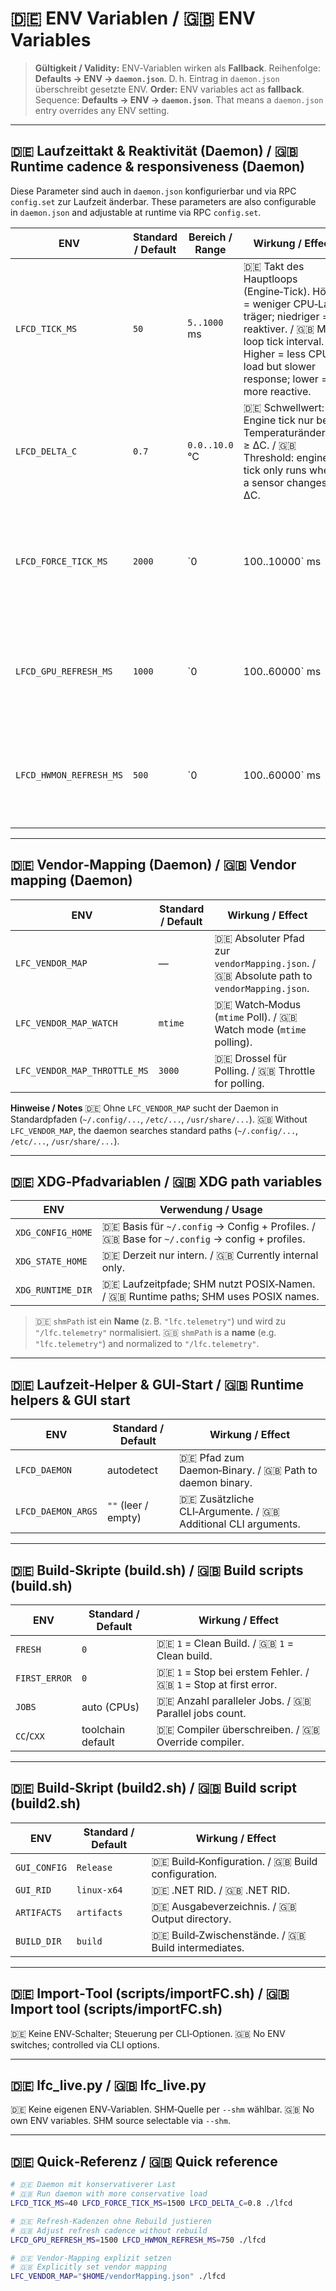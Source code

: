 # 🇩🇪 ENV Variablen / 🇬🇧 ENV Variables

> **Gültigkeit / Validity:** ENV‑Variablen wirken als **Fallback**. Reihenfolge: **Defaults → ENV → `daemon.json`**. D. h. Eintrag in `daemon.json` überschreibt gesetzte ENV.
> **Order:** ENV variables act as **fallback**. Sequence: **Defaults → ENV → `daemon.json`**. That means a `daemon.json` entry overrides any ENV setting.

---

## 🇩🇪 Laufzeittakt & Reaktivität (Daemon) / 🇬🇧 Runtime cadence & responsiveness (Daemon)

Diese Parameter sind auch in `daemon.json` konfigurierbar und via RPC `config.set` zur Laufzeit änderbar.
These parameters are also configurable in `daemon.json` and adjustable at runtime via RPC `config.set`.

| ENV                     | Standard / Default | Bereich / Range | Wirkung / Effect                                                                                                                                                                                      |                                                                                                                               |
| ----------------------- | ------------------ | --------------- | ----------------------------------------------------------------------------------------------------------------------------------------------------------------------------------------------------- | ----------------------------------------------------------------------------------------------------------------------------- |
| `LFCD_TICK_MS`          | `50`               | `5..1000` ms    | 🇩🇪 Takt des Hauptloops (Engine‑Tick). Höher = weniger CPU‑Last, träger; niedriger = reaktiver.  /  🇬🇧 Main loop tick interval. Higher = less CPU load but slower response; lower = more reactive. |                                                                                                                               |
| `LFCD_DELTA_C`          | `0.7`              | `0.0..10.0` °C  | 🇩🇪 Schwellwert: Engine tick nur bei Temperaturänderung ≥ ΔC.  /  🇬🇧 Threshold: engine tick only runs when a sensor changes ≥ ΔC.                                                                  |                                                                                                                               |
| `LFCD_FORCE_TICK_MS`    | `2000`             | \`0             | 100..10000\` ms                                                                                                                                                                                       | 🇩🇪 Spätestens alle X ms erzwungener Publish/Tick (`0` = aus).  /  🇬🇧 Forced publish/tick at least every X ms (`0` = off). |
| `LFCD_GPU_REFRESH_MS`   | `1000`             | \`0             | 100..60000\` ms                                                                                                                                                                                       | 🇩🇪 Intervall für leichten GPU‑Refresh. `0` = aus.  /  🇬🇧 Interval for lightweight GPU refresh. `0` = disabled.            |
| `LFCD_HWMON_REFRESH_MS` | `500`              | \`0             | 100..60000\` ms                                                                                                                                                                                       | 🇩🇪 Intervall für leichtes hwmon‑Refresh. `0` = aus.  /  🇬🇧 Interval for lightweight hwmon refresh. `0` = disabled.        |

---

## 🇩🇪 Vendor‑Mapping (Daemon) / 🇬🇧 Vendor mapping (Daemon)

| ENV                          | Standard / Default | Wirkung / Effect                                                                              |
| ---------------------------- | ------------------ | --------------------------------------------------------------------------------------------- |
| `LFC_VENDOR_MAP`             | —                  | 🇩🇪 Absoluter Pfad zur `vendorMapping.json`.  /  🇬🇧 Absolute path to `vendorMapping.json`. |
| `LFC_VENDOR_MAP_WATCH`       | `mtime`            | 🇩🇪 Watch‑Modus (`mtime` Poll).  /  🇬🇧 Watch mode (`mtime` polling).                       |
| `LFC_VENDOR_MAP_THROTTLE_MS` | `3000`             | 🇩🇪 Drossel für Polling.  /  🇬🇧 Throttle for polling.                                      |

**Hinweise / Notes**
🇩🇪 Ohne `LFC_VENDOR_MAP` sucht der Daemon in Standardpfaden (`~/.config/...`, `/etc/...`, `/usr/share/...`).
🇬🇧 Without `LFC_VENDOR_MAP`, the daemon searches standard paths (`~/.config/...`, `/etc/...`, `/usr/share/...`).

---

## 🇩🇪 XDG‑Pfadvariablen / 🇬🇧 XDG path variables

| ENV               | Verwendung / Usage                                                                                 |
| ----------------- | -------------------------------------------------------------------------------------------------- |
| `XDG_CONFIG_HOME` | 🇩🇪 Basis für `~/.config` → Config + Profiles.  /  🇬🇧 Base for `~/.config` → config + profiles. |
| `XDG_STATE_HOME`  | 🇩🇪 Derzeit nur intern.  /  🇬🇧 Currently internal only.                                         |
| `XDG_RUNTIME_DIR` | 🇩🇪 Laufzeitpfade; SHM nutzt POSIX‑Namen.  /  🇬🇧 Runtime paths; SHM uses POSIX names.           |

> 🇩🇪 `shmPath` ist ein **Name** (z. B. `"lfc.telemetry"`) und wird zu `"/lfc.telemetry"` normalisiert.
> 🇬🇧 `shmPath` is a **name** (e.g. `"lfc.telemetry"`) and normalized to `"/lfc.telemetry"`.

---

## 🇩🇪 Laufzeit‑Helper & GUI‑Start / 🇬🇧 Runtime helpers & GUI start

| ENV                | Standard / Default  | Wirkung / Effect                                                   |
| ------------------ | ------------------- | ------------------------------------------------------------------ |
| `LFCD_DAEMON`      | autodetect          | 🇩🇪 Pfad zum Daemon‑Binary.  /  🇬🇧 Path to daemon binary.       |
| `LFCD_DAEMON_ARGS` | `""` (leer / empty) | 🇩🇪 Zusätzliche CLI‑Argumente.  /  🇬🇧 Additional CLI arguments. |

---

## 🇩🇪 Build‑Skripte (build.sh) / 🇬🇧 Build scripts (build.sh)

| ENV           | Standard / Default | Wirkung / Effect                                                       |
| ------------- | ------------------ | ---------------------------------------------------------------------- |
| `FRESH`       | `0`                | 🇩🇪 `1` = Clean Build.  /  🇬🇧 `1` = Clean build.                    |
| `FIRST_ERROR` | `0`                | 🇩🇪 `1` = Stop bei erstem Fehler.  /  🇬🇧 `1` = Stop at first error. |
| `JOBS`        | auto (CPUs)        | 🇩🇪 Anzahl paralleler Jobs.  /  🇬🇧 Parallel jobs count.             |
| `CC`/`CXX`    | toolchain default  | 🇩🇪 Compiler überschreiben.  /  🇬🇧 Override compiler.               |

---

## 🇩🇪 Build‑Skript (build2.sh) / 🇬🇧 Build script (build2.sh)

| ENV          | Standard / Default | Wirkung / Effect                                         |
| ------------ | ------------------ | -------------------------------------------------------- |
| `GUI_CONFIG` | `Release`          | 🇩🇪 Build‑Konfiguration.  /  🇬🇧 Build configuration.  |
| `GUI_RID`    | `linux-x64`        | 🇩🇪 .NET RID.  /  🇬🇧 .NET RID.                        |
| `ARTIFACTS`  | `artifacts`        | 🇩🇪 Ausgabeverzeichnis.  /  🇬🇧 Output directory.      |
| `BUILD_DIR`  | `build`            | 🇩🇪 Build‑Zwischenstände.  /  🇬🇧 Build intermediates. |

---

## 🇩🇪 Import‑Tool (scripts/importFC.sh) / 🇬🇧 Import tool (scripts/importFC.sh)

🇩🇪 Keine ENV‑Schalter; Steuerung per CLI‑Optionen.
🇬🇧 No ENV switches; controlled via CLI options.

---

## 🇩🇪 lfc\_live.py / 🇬🇧 lfc\_live.py

🇩🇪 Keine eigenen ENV‑Variablen. SHM‑Quelle per `--shm` wählbar.
🇬🇧 No own ENV variables. SHM source selectable via `--shm`.

---

## 🇩🇪 Quick‑Referenz / 🇬🇧 Quick reference

```bash
# 🇩🇪 Daemon mit konservativerer Last
# 🇬🇧 Run daemon with more conservative load
LFCD_TICK_MS=40 LFCD_FORCE_TICK_MS=1500 LFCD_DELTA_C=0.8 ./lfcd

# 🇩🇪 Refresh‑Kadenzen ohne Rebuild justieren
# 🇬🇧 Adjust refresh cadence without rebuild
LFCD_GPU_REFRESH_MS=1500 LFCD_HWMON_REFRESH_MS=750 ./lfcd

# 🇩🇪 Vendor‑Mapping explizit setzen
# 🇬🇧 Explicitly set vendor mapping
LFC_VENDOR_MAP="$HOME/vendorMapping.json" ./lfcd
```
